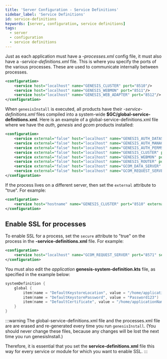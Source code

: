 ```yaml
---
title: 'Server Configuration - Service Definitions'
sidebar_label: 'Service Definitions'
id: service-definitions
keywords: [server, configuration, service definitions]
tags:
  - server
  - configuration
  - service definitions
---
```



Just as each application must have  a *-processes.xml* config file, it must also have a *-service-definitions.xml* file. This is where you specify the ports of the various processes. These  are used to communicate internally between processes.

```xml
<configuration>
    <service host="localhost" name="GENESIS_CLUSTER" port="8510"/>
    <service host="localhost" name="GENESIS_WEBMON" port="8511"/>
    <service host="localhost" name="GENESIS_WEB_ADAPTER" port="8512"/>
</configuration>
```

When `genesisInstall` is executed, all products have their *-service-definitions.xml* files compiled into a system-wide **$GC/global-service-definitions.xml**. Here is an example of a global-service-definitions.xml file where we have the _auth_, _genesis_ and _gcom_ products installed:

```xml
<configuration>
    <service external="false" host="localhost" name="GENESIS_AUTH_DATASERVER" port="8502" secure="false"/>
    <service external="false" host="localhost" name="GENESIS_AUTH_MANAGER" port="8501" secure="false"/>
    <service external="false" host="localhost" name="GENESIS_AUTH_PERMS" port="8503" secure="false"/>
    <service external="false" host="localhost" name="GENESIS_CLUSTER" port="8510" secure="false"/>
    <service external="false" host="localhost" name="GENESIS_WEBMON" port="8511" secure="false"/>
    <service external="false" host="localhost" name="GENESIS_ROUTER" port="8512" secure="false"/>
    <service external="false" host="localhost" name="GCOM_DATA_SERVER" port="8570" secure="false"/>
    <service external="false" host="localhost" name="GCOM_REQUEST_SERVER" port="8571" secure="false"/>
</configuration>
```

If the process lives on a different server, then set the `external` attribute to  "true".
For example:

```xml
<configuration>
    <service host="hostname" name="GENESIS_CLUSTER" port="8510" external="true"/>
</configuration>
```

## Enable SSL for processes
To enable SSL for a process, set the `secure` attribute to  "true" on the process in the **-service-definitions.xml** file.
For example:


```xml
<configuration>
    <service host="localhost" name="GCOM_REQUEST_SERVER" port="8571" secure="true"/>
</configuration>
```
You must also edit the _application_ **genesis-system-definition.kts** file, as specified in the example below:


```kotlin
systemDefinition {
    global {
        item(name = "DefaultKeystoreLocation", value = "/home/applicationName/keystore.jks")
        item(name = "DefaultKeystorePassword", value = "Password123")
        item(name = "DefaultCertificate", value = "/home/applicationName/certificate.crt")
    }
}
```

:::warning
The global-service-definitions.xml file and the processes.xml file are are erased and re-generated every time you run `genesisInstall`. (You should never change these files, because any changes will be lost the next time you run genesisInstall.)

Therefore, it is essential that you set the **service-definitions.xml** file this way for every service or module for which you want to enable SSL.
:::


